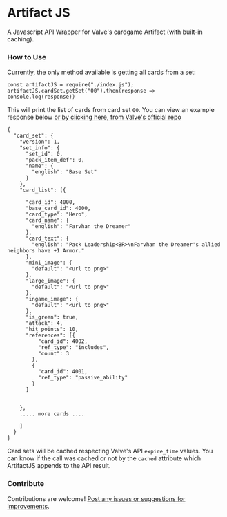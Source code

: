 # Artifact JS

A Javascript API Wrapper for Valve's cardgame Artifact (with built-in caching).

### How to Use

Currently, the only method available is getting all cards from a set:

```
const artifactJS = require("./index.js");
artifactJS.cardSet.getSet("00").then(response => console.log(response))
```

This will print the list of cards from card set `00`.
You can view an example response below [or by clicking here, from Valve's official repo](https://github.com/ValveSoftware/ArtifactDeckCode/blob/master/README.md)

```
{
  "card_set": {
    "version": 1,
    "set_info": {
      "set_id": 0,
      "pack_item_def": 0,
      "name": {
        "english": "Base Set"
      }
    },
    "card_list": [{

      "card_id": 4000,
      "base_card_id": 4000,
      "card_type": "Hero",
      "card_name": {
        "english": "Farvhan the Dreamer"
      },
      "card_text": {
        "english": "Pack Leadership<BR>\nFarvhan the Dreamer's allied neighbors have +1 Armor."
      },
      "mini_image": {
        "default": "<url to png>"
      },
      "large_image": {
        "default": "<url to png>"
      },
      "ingame_image": {
        "default": "<url to png>"
      },
      "is_green": true,
      "attack": 4,
      "hit_points": 10,
      "references": [{
          "card_id": 4002,
          "ref_type": "includes",
          "count": 3
        },
        {
          "card_id": 4001,
          "ref_type": "passive_ability"
        }
      ]


    },
    ..... more cards ....

    ]
  }
}
```

Card sets will be cached respecting Valve's API `expire_time` values. You can know if the call was cached or not by the `cached`
attribute which ArtifactJS appends to the API result.

### Contribute

Contributions are welcome! [Post any issues or suggestions for improvements](https://github.com/edmilsonrobson/artifact-ccg-js/issues).
